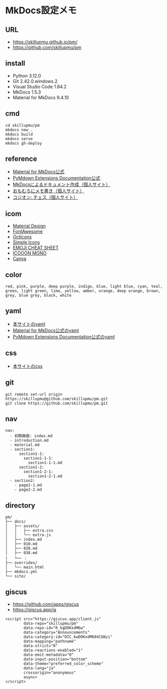 # MkDocs設定メモ

## URL

  - https://skillupmu.github.io/pm/
  - https://github.com/skillupmu/pm

## install

 - Python 3.12.0
 - Git 2.42.0.windows.2
 - Visual Studio Code 1.84.2
 - MkDocs 1.5.3
 - Material for MkDocs 9.4.10

## cmd

```
cd skillupmu/pm
mkdocs new .
mkdocs build
mkdocs serve
mkdocs gh-deploy
```

## reference

 - [Material for MkDocs公式](https://squidfunk.github.io/mkdocs-material/reference/)
 - [PyMdown Extensions Documentation公式](https://facelessuser.github.io/pymdown-extensions/)
 - [MkDocsによるドキュメント作成（個人サイト）](https://zenn.dev/mebiusbox/articles/81d977a72cee01)
 - [おもむろにメモ書き（個人サイト）](https://omomuroni.github.io/Mkdocs/00_index/)
 - [コジオン: チェス（個人サイト）](https://kojion.github.io/chess/mkdocs/001/)


## icom

  - [Material Design](https://pictogrammers.com/library/mdi/)
  - [FontAwesome](https://fontawesome.com/search?o=r&m=free)
  - [Octicons](https://primer.style/foundations/icons)
  - [Simple Icons](https://simpleicons.org/)
  - [EMOJI CHEAT SHEET](https://www.webfx.com/tools/emoji-cheat-sheet/)
  - [ICOOON MONO](https://icooon-mono.com/)
  - [Canva](https://www.canva.com/ja_jp/login/?redirect=%2Fdesign%2FDAFvAApKstw%2FRFzNffvUHeSvTd4_Bf7iBQ%2Fedit)


## color

```
red, pink, purple, deep purple, indigo, blue, light blue, cyan, teal, green, light green, lime, yellow, amber, orange, deep orange, brown, grey, blue grey, black, white
```

## yaml

 - [本サイトのyaml](https://github.com/skillupmu/pm/blob/main/mkdocs.yml)
 - [Material for MkDocs公式のyaml](https://github.com/squidfunk/mkdocs-material/blob/master/mkdocs.yml)
 - [PyMdown Extensions Documentation公式のyaml](https://github.com/facelessuser/pymdown-extensions/blob/main/mkdocs.yml)


## css

 - [本サイトのcss](https://github.com/skillupmu/pm/blob/main/docs/assets/extra.css)


## git

``` 
git remote set-url origin https://skillupmu@github.com/skillupmu/pm.git
git clone https://github.com/skillupmu/pm.git
```

## nav

``` 
nav:
  - 初期画面: index.md
  - introduction.md
  - material.md
  - section1:
      section1-1:
        section1-1-1:
          section1-1-1.md
      section1-2:
        section1-2-1:
          section1-2-1.md
  - section2:
    - page2-1.md
    - page2-2.md
```

## directory

```
pm/
├── docs/
│   ├── assets/
│   │   ├── extra.css
│   │   └── extra.js
│   ├── index.md
│   ├── 010.md
│   ├── 020.md
│   ├── 030.md
│   └── ：
├── overrides/
│   └── main.html
├── mkdocs.yml
└── site/
```

## giscus

  - https://github.com/apps/giscus
  - https://giscus.app/ja

```
<script src="https://giscus.app/client.js"
        data-repo="skillupmu/pm"
        data-repo-id="R_kgDOKxdM6w"
        data-category="Announcements"
        data-category-id="DIC_kwDOKxdM684CbNzi"
        data-mapping="pathname"
        data-strict="0"
        data-reactions-enabled="1"
        data-emit-metadata="0"
        data-input-position="bottom"
        data-theme="preferred_color_scheme"
        data-lang="ja"
        crossorigin="anonymous"
        async>
</script>
```